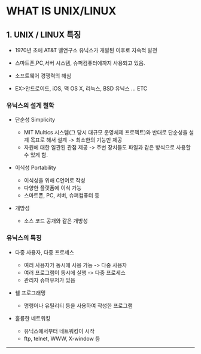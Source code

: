 # WHAT IS UNIX/LINUX 

## 1. UNIX / LINUX 특징 
 * 1970년 초에 AT&T 벨연구소 유닉스가 개발된 이후로 지속적 발전 
 * 스마트폰,PC,서버 시스템, 슈퍼컴퓨터에까지 사용되고 있음.
 * 소프트웨어 경쟁력의 해심 

 * EX>안드로이드, iOS, 맥 OS X, 리눅스, BSD 유닉스 ... ETC


### 유닉스의 설계 철학 
* 단순성 Simplicity 
    * MIT Multics 시스템(그 당시 대규모 운영체제 프로젝트)와 반대로 단순성을 설계 목표로 해서 설계 -> 최소한의 기능만 제공 
    * 자원에 대한 일관된 관점 제공 -> 주변 장치들도 파일과 같은 방식으로 사용할 수 있게 함. 

* 이식성 Portability 
    * 이식성을 위해 C언어로 작성
    * 다양한 플랫폼에 이식 가능 
    * 스마트폰, PC, 서버, 슈퍼컴퓨터 등 

* 개방성 
    * 소스 코드 공개와 같은 개방성 
    
### 유닉스의 특징 
* 다중 사용자, 다중 프로세스 
    * 여러 사용자가 동시에 사용 가능 -> 다중 사용자 
    * 여러 프로그램이 동시에 실행 -> 다중 프로세스 
    * 관리자 슈퍼유저가 있음 

* 쉘 프로그래밍
    * 명령어나 유틸리티 등을 사용하여 작성한 프로그램 

* 훌륭한 네트워킹 
    * 유닉스에서부터 네트워킹이 시작
    * ftp, telnet, WWW, X-window 등 

---- 


